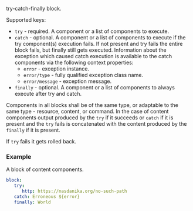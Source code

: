 try-catch-finally block.

Supported keys:

* ``try`` - required. A component or a list of components to execute.
* ``catch`` - optional. A component or a list of components to execute if the try component(s) execution fails. If not present and try fails the entire block fails, but finally still gets executed. Information about the exception which caused catch execution is available to the catch components via the following context properties:
    * ``error`` - exception instance.
    * ``error/type`` - fully qualified exception class name.
    * ``error/message`` - exception message.
* ``finally`` - optional. A component or a list of components to always execute after try and catch.

Components in all blocks shall be of the same type, or adaptable to the same type - resource, content, or command.
In the case of content components output produced by the ``try`` if it succeeds or ``catch`` if it is present and the ``try`` fails is concatenated with the content produced by the ``finally`` if it is present.

If ``try`` fails it gets rolled back.

### Example

A block of content components.

```yaml
block:
   try: 
      http: https://nasdanika.org/no-such-path
   catch: Erroneous ${error}      
   finally: World
```